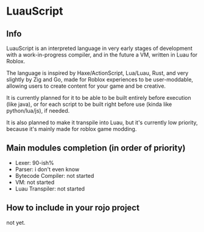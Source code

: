 # LuauScript

## Info

LuauScript is an interpreted language in very early stages of development with a work-in-progress compiler, and in the future a VM, written in Luau for Roblox.

The language is inspired by  Haxe/ActionScript, Lua/Luau, Rust, and very slightly by Zig and Go, made for Roblox experiences to be user-moddable, allowing users to create content for your game and be creative.

It is currently planned for it to be able to be built entirely before execution (like java), or for each script to be built right before use (kinda like python/lua/js), if needed. 

It is also planned to make it transpile into Luau, but it's currently low priority, because it's mainly made for roblox game modding.

## Main modules completion (in order of priority)

- Lexer: 90-ish%
- Parser: i don't even know
- Bytecode Compiler: not started
- VM: not started
- Luau Transpiler: not started

## How to include in your rojo project

not yet.